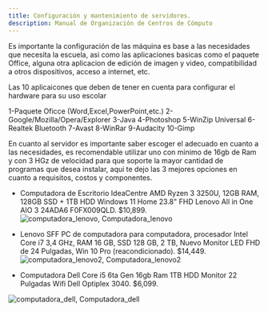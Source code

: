 ```yaml
---
title: Configuración y mantenimiento de servidores.
description: Manual de Organización de Centros de Cómputo
---
```


Es importante la configuración de las máquina es base a las necesidades que necesita la escuela, asi como las aplicaciones basicas como el paquete Office, alguna otra aplicacion de edición de imagen y video, compatibilidad a otros dispositivos, acceso a internet, etc.

Las 10 aplicaicones que deben de tener en cuenta para configurar el hardware para su uso escolar

1-Paquete Oficce (Word,Excel,PowerPoint,etc.)
2-Google/Mozilla/Opera/Explorer
3-Java
4-Photoshop
5-WinZip Universal
6-Realtek Bluetooth
7-Avast
8-WinRar
9-Audacity
10-Gimp

En cuanto al servidor es importante saber escoger el adecuado en cuanto a las necesidades, es recomendable utilizar uno con minimo de 16gb de Ram y con 3 HGz de velocidad para que soporte la mayor cantidad de programas que desea instalar, aqui te dejo las 3 mejores opciones en cuanto a requisitos, costos y componentes.

- Computadora de Escritorio IdeaCentre AMD Ryzen 3 3250U, 12GB RAM, 128GB SSD + 1TB HDD Windows 11 Home 23.8" FHD Lenovo All in One AIO 3 24ADA6 F0FX009QLD.
$10,899.
![computadora_lenovo, Computadora_lenovo](https://manualcc.eloychavez.dev/1lenovo.jpeg)

- Lenovo SFF PC de computadora para computadora, procesador Intel Core i7 3,4 GHz, RAM 16 GB, SSD 128 GB, 2 TB, Nuevo Monitor LED FHD de 24 Pulgadas, Win 10 Pro (reacondicionado).
$14,449.
![computadora_lenovo2, Computadora_lenovo2](https://manualcc.eloychavez.dev/2lenovo.jpg)

- Computadora Dell Core i5 6ta Gen 16gb Ram 1TB HDD Monitor 22 Pulgadas Wifi Dell Optiplex 3040.
$6,099.

![computadora_dell, Computadora_dell](https://manualcc.eloychavez.dev/3dell.jpg)
